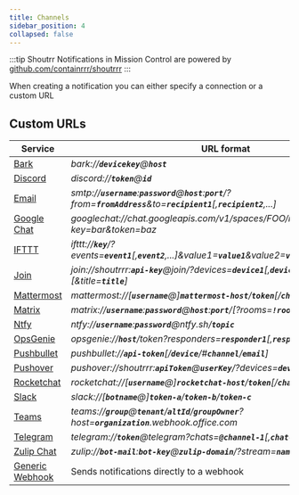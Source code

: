 ```yaml
---
title: Channels
sidebar_position: 4
collapsed: false
---
```


:::tip Shoutrr
Notifications in Mission Control are powered by [github.com/containrrr/shoutrrr](https://github.com/containrrr/shoutrrr)
:::

When creating a notification you can either specify a connection or a custom URL

## Custom URLs

| Service                      | URL format                                                                                                                      |
| ---------------------------- | ------------------------------------------------------------------------------------------------------------------------------- |
| [Bark](./bark)               | _bark://**`devicekey`**@**`host`**_                                                                                             |
| [Discord](./discord)         | _discord://**`token`**@**`id`**_                                                                                                |
| [Email](./email)             | _smtp://**`username`**:**`password`**@**`host`**:**`port`**/?from=**`fromAddress`**&to=**`recipient1`**[,__`recipient2`__,...]_ |
| [Google Chat](./googlechat)  | _googlechat://chat.googleapis.com/v1/spaces/FOO/messages?key=bar&token=baz_                                                     |
| [IFTTT](./ifttt)             | _ifttt://**`key`**/?events=**`event1`**[,__`event2`__,...]&value1=**`value1`**&value2=**`value2`**&value3=**`value3`**_         |
| [Join](./join)               | _join://shoutrrr:**`api-key`**@join/?devices=**`device1`**[,**`device2`**, ...][&icon=__`icon`__][&title=__`title`__]_          |
| [Mattermost](./mattermost)   | _mattermost://[__`username`__@]**`mattermost-host`**/**`token`**[/__`channel`__]_                                               |
| [Matrix](./matrix)           | _matrix://**`username`**:**`password`**@**`host`**:**`port`**/[?rooms=**`!roomID1`**[,__`roomAlias2`__]]_                       |
| [Ntfy](./ntfy)               | _ntfy://**`username`**:**`password`**@ntfy.sh/**`topic`**_                                                                      |
| [OpsGenie](./opsgenie)       | _opsgenie://**`host`**/token?responders=**`responder1`**[,__`responder2`__]_                                                    |
| [Pushbullet](./pushbullet)   | _pushbullet://**`api-token`**[/__`device`__/#__`channel`__/__`email`__]_                                                        |
| [Pushover](./pushover)       | _pushover://shoutrrr:**`apiToken`**@**`userKey`**/?devices=**`device1`**[,__`device2`__, ...]_                                  |
| [Rocketchat](./rocketchat)   | _rocketchat://[__`username`__@]**`rocketchat-host`**/**`token`**[/__`channel`&#124;`@recipient`__]_                             |
| [Slack](./slack)             | _slack://[__`botname`__@]**`token-a`**/**`token-b`**/**`token-c`**_                                                             |
| [Teams](./teams)             | _teams://**`group`**@**`tenant`**/**`altId`**/**`groupOwner`**?host=**`organization`**.webhook.office.com_                      |
| [Telegram](./telegram)       | _telegram://**`token`**@telegram?chats=**`@channel-1`**[,__`chat-id-1`__,...]_                                                  |
| [Zulip Chat](./zulip)        | _zulip://**`bot-mail`**:**`bot-key`**@**`zulip-domain`**/?stream=**`name-or-id`**&topic=**`name`**_                             |
| [Generic Webhook](./generic) | Sends notifications directly to a webhook                                                                                       |
